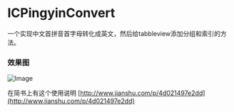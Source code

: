 # ICPingyinConvert
一个实现中文首拼音首字母转化成英文，然后给tabbleview添加分组和索引的方法。
### 效果图
![Image](https://github.com/icoder20150719/ICPingyinConvert/blob/master/pingyin.gif)

在简书上有这个使用说明
[http://www.jianshu.com/p/4d021497e2dd](http://www.jianshu.com/p/4d021497e2dd)




